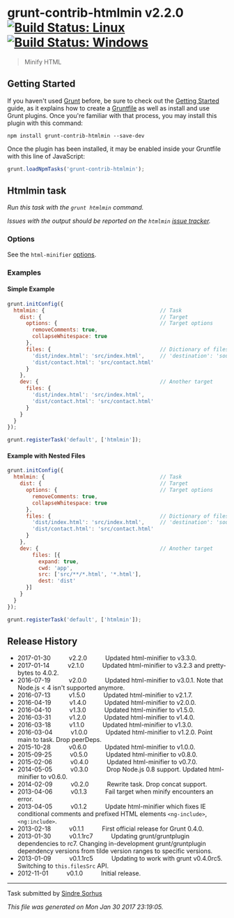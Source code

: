 # grunt-contrib-htmlmin v2.2.0 [![Build Status: Linux](https://travis-ci.org/gruntjs/grunt-contrib-htmlmin.svg?branch=master)](https://travis-ci.org/gruntjs/grunt-contrib-htmlmin) [![Build Status: Windows](https://ci.appveyor.com/api/projects/status/sn73i2qggqeolnc2/branch/master?svg=true)](https://ci.appveyor.com/project/gruntjs/grunt-contrib-htmlmin/branch/master)

> Minify HTML



## Getting Started

If you haven't used [Grunt](http://gruntjs.com/) before, be sure to check out the [Getting Started](http://gruntjs.com/getting-started) guide, as it explains how to create a [Gruntfile](http://gruntjs.com/sample-gruntfile) as well as install and use Grunt plugins. Once you're familiar with that process, you may install this plugin with this command:

```shell
npm install grunt-contrib-htmlmin --save-dev
```

Once the plugin has been installed, it may be enabled inside your Gruntfile with this line of JavaScript:

```js
grunt.loadNpmTasks('grunt-contrib-htmlmin');
```




## Htmlmin task
_Run this task with the `grunt htmlmin` command._

*Issues with the output should be reported on the `htmlmin` [issue tracker](https://github.com/kangax/html-minifier/issues/new).*

### Options

See the `html-minifier` [options](https://github.com/kangax/html-minifier#options-quick-reference).

### Examples

#### Simple Example

```js
grunt.initConfig({
  htmlmin: {                                     // Task
    dist: {                                      // Target
      options: {                                 // Target options
        removeComments: true,
        collapseWhitespace: true
      },
      files: {                                   // Dictionary of files
        'dist/index.html': 'src/index.html',     // 'destination': 'source'
        'dist/contact.html': 'src/contact.html'
      }
    },
    dev: {                                       // Another target
      files: {
        'dist/index.html': 'src/index.html',
        'dist/contact.html': 'src/contact.html'
      }
    }
  }
});

grunt.registerTask('default', ['htmlmin']);
```

#### Example with Nested Files

```js
grunt.initConfig({
  htmlmin: {                                     // Task
    dist: {                                      // Target
      options: {                                 // Target options
        removeComments: true,
        collapseWhitespace: true
      },
      files: {                                   // Dictionary of files
        'dist/index.html': 'src/index.html',     // 'destination': 'source'
        'dist/contact.html': 'src/contact.html'
      }
    },
    dev: {                                       // Another target
        files: [{
          expand: true,
          cwd: 'app',
          src: ['src/**/*.html', '*.html'],
          dest: 'dist'
      }]
    }
  }
});

grunt.registerTask('default', ['htmlmin']);
```


## Release History

 * 2017-01-30   v2.2.0   Updated html-minifier to v3.3.0.
 * 2017-01-14   v2.1.0   Updated html-minifier to v3.2.3 and pretty-bytes to 4.0.2.
 * 2016-07-19   v2.0.0   Updated html-minifier to v3.0.1. Note that Node.js < 4 isn't supported anymore.
 * 2016-07-13   v1.5.0   Updated html-minifier to v2.1.7.
 * 2016-04-19   v1.4.0   Updated html-minifier to v2.0.0.
 * 2016-04-10   v1.3.0   Updated html-minifier to v1.5.0.
 * 2016-03-31   v1.2.0   Updated html-minifier to v1.4.0.
 * 2016-03-18   v1.1.0   Updated html-minifier to v1.3.0.
 * 2016-03-04   v1.0.0   Updated html-minifier to v1.2.0. Point main to task. Drop peerDeps.
 * 2015-10-28   v0.6.0   Updated html-minifier to v1.0.0.
 * 2015-09-25   v0.5.0   Updated html-minifier to v0.8.0.
 * 2015-02-06   v0.4.0   Updated html-minifier to v0.7.0.
 * 2014-05-05   v0.3.0   Drop Node.js 0.8 support. Updated html-minifier to v0.6.0.
 * 2014-02-09   v0.2.0   Rewrite task. Drop concat support.
 * 2013-04-06   v0.1.3   Fail target when minify encounters an error.
 * 2013-04-05   v0.1.2   Update html-minifier which fixes IE conditional comments and prefixed HTML elements `<ng-include>`, `<ng:include>`.
 * 2013-02-18   v0.1.1   First official release for Grunt 0.4.0.
 * 2013-01-30   v0.1.1rc7   Updating grunt/gruntplugin dependencies to rc7. Changing in-development grunt/gruntplugin dependency versions from tilde version ranges to specific versions.
 * 2013-01-09   v0.1.1rc5   Updating to work with grunt v0.4.0rc5. Switching to `this.filesSrc` API.
 * 2012-11-01   v0.1.0   Initial release.

---

Task submitted by [Sindre Sorhus](http://github.com/sindresorhus)

*This file was generated on Mon Jan 30 2017 23:19:05.*
